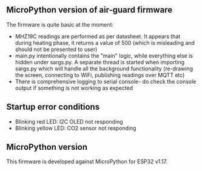 MicroPython version of air-guard firmware
--------------------------------------------

The firmware is quite basic at the moment:

  * MHZ19C readings are performed as per datasheet. It appears that during heating phase, it returns a value of 500 (which is misleading and should not be presented to user)
  * main.py intentionally contains the "main" logic, while everything else is hidden under sargs.py. A separate thread is started when importing sargs.py which will handle all the 
  background functionality (re-drawing the screen, connecting to WiFi, publishing readings over MQTT etc)
  * There is comprehensive logging to serial console- do check the console output if something is not working as expected


Startup error conditions
-------------------

  * Blinking red LED: I2C OLED not responding
  * Blinking yellow LED: CO2 sensor not responding


MicroPython version
-------------------------

This firmware is developed against MicroPython for ESP32 v1.17.

